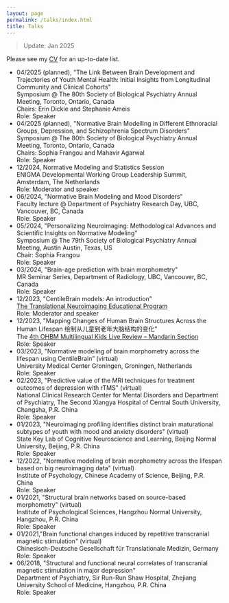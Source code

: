 ```yaml
---
layout: page
permalink: /talks/index.html
title: Talks
---
```

> Update: Jan 2025

Please see my [CV](https://drive.google.com/file/d/10FFTr2lbn81pHSaw2r7xNfhODr1nfW_1/view) for an up-to-date list.

- 04/2025 (planned), "The Link Between Brain Development and Trajectories of Youth Mental Health: Initial Insights from Longitudinal Community and Clinical Cohorts"<br>
  Symposium @ The 80th Society of Biological Psychiatry Annual Meeting, Toronto, Ontario, Canada<br>
  Chairs: Erin Dickie and Stephanie Ameis<br>
  Role: Speaker<br>
- 04/2025 (planned), "Normative Brain Modelling in Different Ethnoracial Groups, Depression, and Schizophrenia Spectrum Disorders"<br>
  Symposium @ The 80th Society of Biological Psychiatry Annual Meeting, Toronto, Ontario, Canada<br>
  Chairs: Sophia Frangou and Mahavir Agarwal<br>
  Role: Speaker<br>
- 12/2024, Normative Modeling and Statistics Session<br>
  ENIGMA Developmental Working Group Leadership Summit, Amsterdam, The Netherlands<br>
  Role: Moderator and speaker<br>
- 06/2024, "Normative Brain Modeling and Mood Disorders"<br>
  Faculty lecture @ Department of Psychiatry Research Day, UBC, Vancouver, BC, Canada<br>
  Role: Speaker<br>
- 05/2024, "Personalizing Neuroimaging: Methodological Advances and Scientific Insights on Normative Modeling"<br>
  Symposium @ The 79th Society of Biological Psychiatry Annual Meeting, Austin Austin, Texas, US<br>
  Chair: Sophia Frangou<br>
  Role: Speaker<br>
- 03/2024, "Brain-age prediction with brain morphometry"<br>
  MR Seminar Series, Department of Radiology, UBC, Vancouver, BC, Canada<br>
  Role: Speaker<br>
- 12/2023, "CentileBrain models: An introduction"<br>
  [The Translational Neuroimaging Educational Program](https://www.translational-neuro.org/)<br>
  Role: Moderator and speaker<br>
- 12/2023, "Mapping Changes of Human Brain Structures Across the Human Lifespan 绘制从儿童到老年大脑结构的变化"<br>
  The [4th OHBM Multilingual Kids Live Review – Mandarin Section](https://ohbm-dic.github.io/kidsreview/2023/)<br>
  Role: Speaker<br>
- 03/2023, "Normative modeling of brain morphometry across the lifespan using CentileBrain” (virtual)<br>
  University Medical Center Groningen, Groningen, Netherlands<br>
  Role: Speaker<br>
- 02/2023, "Predictive value of the MRI techniques for treatment outcomes of depression with rTMS" (virtual)<br>
  National Clinical Research Center for Mental Disorders and Department of Psychiatry, The Second Xiangya Hospital of Central South University, Changsha, P.R. China<br> 
  Role: Speaker<br>
- 01/2023, "Neuroimaging profiling identifies distinct brain maturational subtypes of youth with mood and anxiety disorders" (virtual)<br>
  State Key Lab of Cognitive Neuroscience and Learning, Beijing Normal University, Beijing, P.R. China<br>
  Role: Speaker<br>
- 12/2022, "Normative modeling of brain morphometry across the lifespan based on big neuroimaging data" (virtual)<br>
  Institute of Psychology, Chinese Academy of Science, Beijing, P.R. China<br>
  Role: Speaker<br>
- 01/2021, "Structural brain networks based on source-based morphometry" (virtual)<br>
  Institute of Psychological Sciences, Hangzhou Normal University, Hangzhou, P.R. China<br>
  Role: Speaker<br>
- 01/2021,"Brain functional changes induced by repetitive transcranial magnetic stimulation" (virtual)<br>
  Chinesisch-Deutsche Gesellschaft für Translationale Medizin, Germany<br>
  Role: Speaker<br>
- 06/2018, "Structural and functional neural correlates of transcranial magnetic stimulation in major depression"<br>
  Department of Psychiatry, Sir Run-Run Shaw Hospital, Zhejiang University School of Medicine, Hangzhou, P.R. China<br>
  Role: Speaker<br>


<br>

<br>

  





